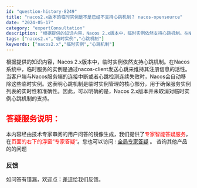 ```yaml
---
id: "question-history-8249"
title: "nacos2.x版本的临时实例是不是已经不支持心跳机制？ nacos-opensource"
date: "2024-05-17"
category: "expertConsultation"
description: "根据提供的知识内容，Nacos 2.x版本中，临时实例依然支持心跳机制。在Nacos系统中，临时服务的实例是通过nacos-client发送心跳来维持其注册信息的活性。当客户端与Nacos服务端的连接中断或者心跳检测连续失败时，Nacos会自动移除这些临时实例。这表明心跳机制是临时实例管理的核心部分"
tags: ["nacos2.x","临时实例","心跳机制"]
keywords: ["nacos2.x","临时实例","心跳机制"]
---
```


根据提供的知识内容，Nacos 2.x版本中，临时实例依然支持心跳机制。在Nacos系统中，临时服务的实例是通过nacos-client发送心跳来维持其注册信息的活性。当客户端与Nacos服务端的连接中断或者心跳检测连续失败时，Nacos会自动移除这些临时实例。这表明心跳机制是临时实例管理的核心部分，用于确保服务实例列表的实时性和准确性。因此，可以明确的是，Nacos 2.x版本并未取消对临时实例心跳机制的支持。
## <font color="#FF0000">答疑服务说明：</font> 

本内容经由技术专家审阅的用户问答的镜像生成，我们提供了<font color="#FF0000">专家智能答疑服务</font>，在<font color="#FF0000">页面的右下的浮窗”专家答疑“</font>。您也可以访问 : [全局专家答疑](https://opensource.alibaba.com/chatBot) 。 咨询其他产品的的问题

### 反馈
如问答有错漏，欢迎点：[差评](https://ai.nacos.io/user/feedbackByEnhancerGradePOJOID?enhancerGradePOJOId=13600)给我们反馈。
